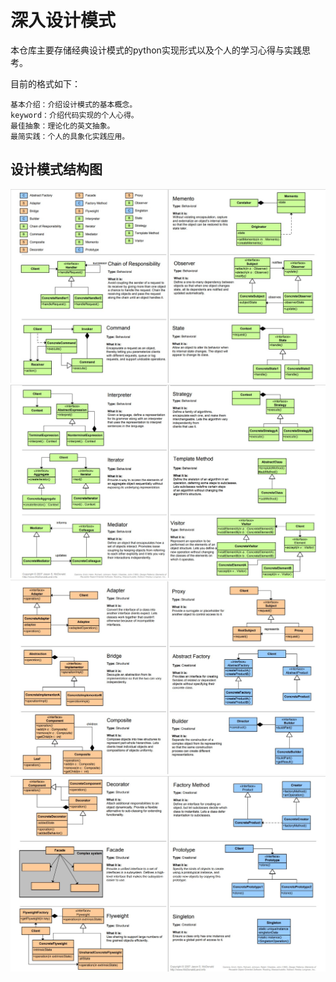 # 深入设计模式

本仓库主要存储经典设计模式的python实现形式以及个人的学习心得与实践思考。

目前的格式如下：

    基本介绍：介绍设计模式的基本概念。
    keyword：介绍代码实现的个人心得。
    最佳抽象：理论化的英文抽象。
    最简实践：个人的具象化实践应用。

## 设计模式结构图

![design1](design_pattern_photo/design1.jpg)
![design2](design_pattern_photo/design2.jpg)
![design3](design_pattern_photo/design3.jpg)
![design4](design_pattern_photo/design4.jpg)

